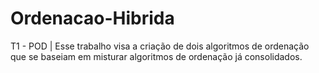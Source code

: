 # Ordenacao-Hibrida
 T1 - POD | Esse trabalho visa a criação de dois algoritmos de ordenação que se baseiam em misturar algoritmos de ordenação já consolidados.
